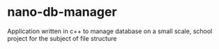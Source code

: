 # nano-db-manager
Application written in c++ to manage database on a small scale, school project for the subject of file structure
